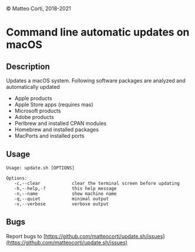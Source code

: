 
 &copy; Matteo Corti, 2018-2021

# Command line automatic updates on macOS

## Description

Updates a macOS system. Following software packages are analyzed and automatically updated

 - Apple products
 - Apple Store apps (requires mas)
 - Microsoft products
 - Adobe products
 - Perlbrew and installed CPAN modules
 - Homebrew and installed packages
 - MacPorts and installed ports

## Usage

```
Usage: update.sh [OPTIONS]

Options:
   -c,--clear            clear the terminal screen before updating
   -h,--help,-?          this help message
   -n,--name             show machine name
   -q,--quiet            minimal output
   -v,--verbose          verbose output
```

## Bugs

Report bugs to [https://github.com/matteocorti/update.sh/issues](https://github.com/matteocorti/update.sh/issues)
